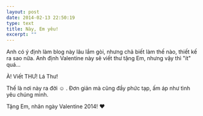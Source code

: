 ```yaml
---
layout: post
date: 2014-02-13 22:50:19
type: text
title: Này, Em yêu!
excerpt: ""
---
```


Anh có ý định làm blog này lâu lắm gòi, nhưng chả biết làm thế nào, thiết kế ra sao nữa.
Anh định Valentine này sẽ viết thư tặng Em, nhưng vậy thì "ít" quá...

À! Viết THƯ! Lá Thư!

Thế là nơi này ra đời ☺️ . Đơn giản mà cũng đầy phức tạp, ấm áp như tình yêu chúng mình.

Tặng Em, nhân ngày Valentine 2014! ❤️
